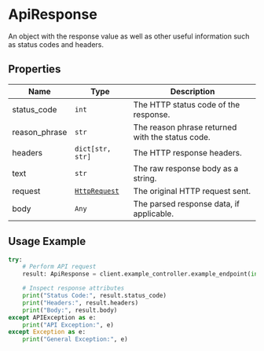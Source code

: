 
# ApiResponse

An object with the response value as well as other useful information such as status codes and headers.

## Properties

| Name | Type | Description |
|  --- | --- | --- |
| status_code | `int` | The HTTP status code of the response. |
| reason_phrase | `str` | The reason phrase returned with the status code. |
| headers | `dict[str, str]` | The HTTP response headers. |
| text | `str` | The raw response body as a string. |
| request | [`HttpRequest`](../doc/http-request.md) | The original HTTP request sent. |
| body | `Any` | The parsed response data, if applicable. |

## Usage Example

```python
try:
    # Perform API request
    result: ApiResponse = client.example_controller.example_endpoint(input)

    # Inspect response attributes
    print("Status Code:", result.status_code)
    print("Headers:", result.headers)
    print("Body:", result.body)
except APIException as e:
    print("API Exception:", e)
except Exception as e:
    print("General Exception:", e)
```

